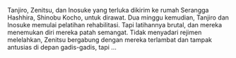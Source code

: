 Tanjiro, Zenitsu, dan Inosuke yang terluka dikirim ke rumah Serangga Hashhira, Shinobu Kocho, untuk dirawat. Dua minggu kemudian, Tanjiro dan Inosuke memulai pelatihan rehabilitasi. Tapi latihannya brutal, dan mereka menemukan diri mereka patah semangat. Tidak menyadari rejimen melelahkan, Zenitsu bergabung dengan mereka terlambat dan tampak antusias di depan gadis-gadis, tapi …
